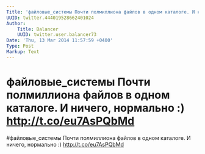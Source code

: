 ```yaml
---
Title: 'файловые_системы Почти полмиллиона файлов в одном каталоге. И ничего, нормально :) http://t.co/eu7AsPQbMd'
UUID: twitter.444019528662401024
Author:
    Title: Balancer
    UUID: twitter.user.balancer73
Date: 'Thu, 13 Mar 2014 11:57:59 +0400'
Type: Post
Markup: Text
---
```


# файловые_системы Почти полмиллиона файлов в одном каталоге. И ничего, нормально :) http://t.co/eu7AsPQbMd

#файловые_системы
Почти полмиллиона файлов в одном каталоге. И ничего,
нормально :) http://t.co/eu7AsPQbMd